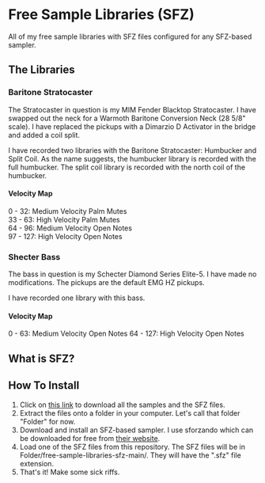 # Free Sample Libraries (SFZ)
All of my free sample libraries with SFZ files configured for any SFZ-based sampler.

## The Libraries
### Baritone Stratocaster
The Stratocaster in question is my MIM Fender Blacktop Stratocaster. I have swapped out the neck for a Warmoth Baritone Conversion Neck (28 5/8" scale). I have replaced the pickups with a Dimarzio D Activator in the bridge and added a coil split.  

I have recorded two libraries with the Baritone Stratocaster: Humbucker and Split Coil. As the name suggests, the humbucker library is recorded with the full humbucker. The split coil library is recorded with the north coil of the humbucker.

#### Velocity Map
0 - 32: Medium Velocity Palm Mutes  
33 - 63: High Velocity Palm Mutes  
64 - 96: Medium Velocity Open Notes  
97 - 127: High Velocity Open Notes  

### Shecter Bass
The bass in question is my Schecter Diamond Series Elite-5. I have made no modifications. The pickups are the default EMG HZ pickups.

I have recorded one library with this bass.

#### Velocity Map
0 - 63: Medium Velocity Open Notes
64 - 127: High Velocity Open Notes

## What is SFZ?

## How To Install

1. Click on [this link](https://github.com/lotkey/free-sample-libraries-sfz/archive/main.zip) to download all the samples and the SFZ files.  
2. Extract the files onto a folder in your computer. Let's call that folder "Folder" for now.
3. Download and install an SFZ-based sampler. I use sforzando which can be downloaded for free from [their website](https://www.plogue.com/products/sforzando.html).
4. Load one of the SFZ files from this repository. The SFZ files will be in Folder/free-sample-libraries-sfz-main/. They will have the ".sfz" file extension.
5. That's it! Make some sick riffs.

